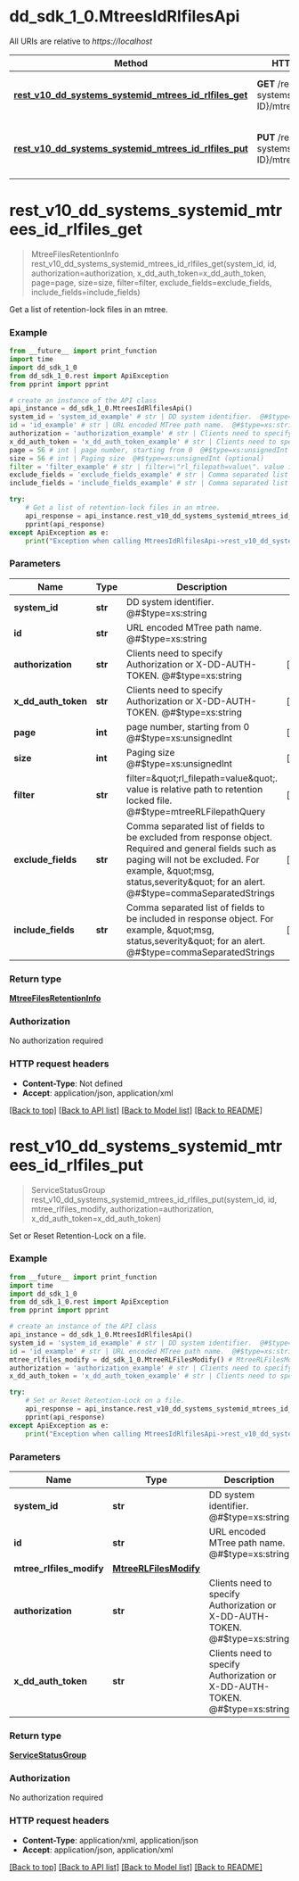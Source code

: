 # dd_sdk_1_0.MtreesIdRlfilesApi

All URIs are relative to *https://localhost*

Method | HTTP request | Description
------------- | ------------- | -------------
[**rest_v10_dd_systems_systemid_mtrees_id_rlfiles_get**](MtreesIdRlfilesApi.md#rest_v10_dd_systems_systemid_mtrees_id_rlfiles_get) | **GET** /rest/v1.0/dd-systems/{SYSTEM-ID}/mtrees/{ID}/rlfiles | Get a list of retention-lock files in an mtree.
[**rest_v10_dd_systems_systemid_mtrees_id_rlfiles_put**](MtreesIdRlfilesApi.md#rest_v10_dd_systems_systemid_mtrees_id_rlfiles_put) | **PUT** /rest/v1.0/dd-systems/{SYSTEM-ID}/mtrees/{ID}/rlfiles | Set or Reset Retention-Lock on a file.


# **rest_v10_dd_systems_systemid_mtrees_id_rlfiles_get**
> MtreeFilesRetentionInfo rest_v10_dd_systems_systemid_mtrees_id_rlfiles_get(system_id, id, authorization=authorization, x_dd_auth_token=x_dd_auth_token, page=page, size=size, filter=filter, exclude_fields=exclude_fields, include_fields=include_fields)

Get a list of retention-lock files in an mtree.

### Example
```python
from __future__ import print_function
import time
import dd_sdk_1_0
from dd_sdk_1_0.rest import ApiException
from pprint import pprint

# create an instance of the API class
api_instance = dd_sdk_1_0.MtreesIdRlfilesApi()
system_id = 'system_id_example' # str | DD system identifier.  @#$type=xs:string
id = 'id_example' # str | URL encoded MTree path name.  @#$type=xs:string
authorization = 'authorization_example' # str | Clients need to specify Authorization or X-DD-AUTH-TOKEN.  @#$type=xs:string (optional)
x_dd_auth_token = 'x_dd_auth_token_example' # str | Clients need to specify Authorization or X-DD-AUTH-TOKEN.  @#$type=xs:string (optional)
page = 56 # int | page number, starting from 0  @#$type=xs:unsignedInt (optional)
size = 56 # int | Paging size  @#$type=xs:unsignedInt (optional)
filter = 'filter_example' # str | filter=\"rl_filepath=value\". value is relative path to retention locked file.  @#$type=mtreeRLFilepathQuery (optional)
exclude_fields = 'exclude_fields_example' # str | Comma separated list of fields to be excluded from response object. Required and general fields such as paging will not be excluded. For example, \"msg, status,severity\" for an alert.  @#$type=commaSeparatedStrings (optional)
include_fields = 'include_fields_example' # str | Comma separated list of fields to be included in response object. For example, \"msg, status,severity\" for an alert.  @#$type=commaSeparatedStrings (optional)

try:
    # Get a list of retention-lock files in an mtree.
    api_response = api_instance.rest_v10_dd_systems_systemid_mtrees_id_rlfiles_get(system_id, id, authorization=authorization, x_dd_auth_token=x_dd_auth_token, page=page, size=size, filter=filter, exclude_fields=exclude_fields, include_fields=include_fields)
    pprint(api_response)
except ApiException as e:
    print("Exception when calling MtreesIdRlfilesApi->rest_v10_dd_systems_systemid_mtrees_id_rlfiles_get: %s\n" % e)
```

### Parameters

Name | Type | Description  | Notes
------------- | ------------- | ------------- | -------------
 **system_id** | **str**| DD system identifier.  @#$type&#x3D;xs:string | 
 **id** | **str**| URL encoded MTree path name.  @#$type&#x3D;xs:string | 
 **authorization** | **str**| Clients need to specify Authorization or X-DD-AUTH-TOKEN.  @#$type&#x3D;xs:string | [optional] 
 **x_dd_auth_token** | **str**| Clients need to specify Authorization or X-DD-AUTH-TOKEN.  @#$type&#x3D;xs:string | [optional] 
 **page** | **int**| page number, starting from 0  @#$type&#x3D;xs:unsignedInt | [optional] 
 **size** | **int**| Paging size  @#$type&#x3D;xs:unsignedInt | [optional] 
 **filter** | **str**| filter&#x3D;\&quot;rl_filepath&#x3D;value\&quot;. value is relative path to retention locked file.  @#$type&#x3D;mtreeRLFilepathQuery | [optional] 
 **exclude_fields** | **str**| Comma separated list of fields to be excluded from response object. Required and general fields such as paging will not be excluded. For example, \&quot;msg, status,severity\&quot; for an alert.  @#$type&#x3D;commaSeparatedStrings | [optional] 
 **include_fields** | **str**| Comma separated list of fields to be included in response object. For example, \&quot;msg, status,severity\&quot; for an alert.  @#$type&#x3D;commaSeparatedStrings | [optional] 

### Return type

[**MtreeFilesRetentionInfo**](MtreeFilesRetentionInfo.md)

### Authorization

No authorization required

### HTTP request headers

 - **Content-Type**: Not defined
 - **Accept**: application/json, application/xml

[[Back to top]](#) [[Back to API list]](../README.md#documentation-for-api-endpoints) [[Back to Model list]](../README.md#documentation-for-models) [[Back to README]](../README.md)

# **rest_v10_dd_systems_systemid_mtrees_id_rlfiles_put**
> ServiceStatusGroup rest_v10_dd_systems_systemid_mtrees_id_rlfiles_put(system_id, id, mtree_rlfiles_modify, authorization=authorization, x_dd_auth_token=x_dd_auth_token)

Set or Reset Retention-Lock on a file.

### Example
```python
from __future__ import print_function
import time
import dd_sdk_1_0
from dd_sdk_1_0.rest import ApiException
from pprint import pprint

# create an instance of the API class
api_instance = dd_sdk_1_0.MtreesIdRlfilesApi()
system_id = 'system_id_example' # str | DD system identifier.  @#$type=xs:string
id = 'id_example' # str | URL encoded MTree path name.  @#$type=xs:string
mtree_rlfiles_modify = dd_sdk_1_0.MtreeRLFilesModify() # MtreeRLFilesModify | 
authorization = 'authorization_example' # str | Clients need to specify Authorization or X-DD-AUTH-TOKEN.  @#$type=xs:string (optional)
x_dd_auth_token = 'x_dd_auth_token_example' # str | Clients need to specify Authorization or X-DD-AUTH-TOKEN.  @#$type=xs:string (optional)

try:
    # Set or Reset Retention-Lock on a file.
    api_response = api_instance.rest_v10_dd_systems_systemid_mtrees_id_rlfiles_put(system_id, id, mtree_rlfiles_modify, authorization=authorization, x_dd_auth_token=x_dd_auth_token)
    pprint(api_response)
except ApiException as e:
    print("Exception when calling MtreesIdRlfilesApi->rest_v10_dd_systems_systemid_mtrees_id_rlfiles_put: %s\n" % e)
```

### Parameters

Name | Type | Description  | Notes
------------- | ------------- | ------------- | -------------
 **system_id** | **str**| DD system identifier.  @#$type&#x3D;xs:string | 
 **id** | **str**| URL encoded MTree path name.  @#$type&#x3D;xs:string | 
 **mtree_rlfiles_modify** | [**MtreeRLFilesModify**](MtreeRLFilesModify.md)|  | 
 **authorization** | **str**| Clients need to specify Authorization or X-DD-AUTH-TOKEN.  @#$type&#x3D;xs:string | [optional] 
 **x_dd_auth_token** | **str**| Clients need to specify Authorization or X-DD-AUTH-TOKEN.  @#$type&#x3D;xs:string | [optional] 

### Return type

[**ServiceStatusGroup**](ServiceStatusGroup.md)

### Authorization

No authorization required

### HTTP request headers

 - **Content-Type**: application/xml, application/json
 - **Accept**: application/json, application/xml

[[Back to top]](#) [[Back to API list]](../README.md#documentation-for-api-endpoints) [[Back to Model list]](../README.md#documentation-for-models) [[Back to README]](../README.md)

